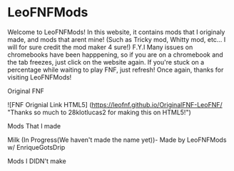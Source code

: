 # LeoFNFMods
Welcome to LeoFNFMods! In this website, it contains mods that I originaly made, and mods that arent mine! (Such as Tricky mod, Whitty mod, etc... I will for sure credit the mod maker 4 sure!)
F.Y.I Many issues on chromebooks have been happpening, so if you are on a chromebook and the tab freezes, just click on the website again. If you're stuck on a percentage while waiting to play FNF, just refresh!
Once again, thanks for visiting LeoFNFMods!

Original FNF 

![FNF Orignial Link HTML5] (https://leofnf.github.io/OriginalFNF-LeoFNF/ "Thanks so much to 28klotlucas2 for making this on HTML5!")

Mods That I made

Milk (In Progress(We haven't made the name yet))- Made by LeoFNFMods w/ EnriqueGotsDrip


Mods I DIDN't make



